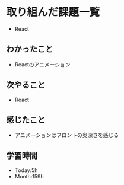# 取り組んだ課題一覧
- React
## わかったこと
- Reactのアニメーション
## 次やること
- React
## 感じたこと
- アニメーションはフロントの奥深さを感じる
## 学習時間
- Today:5h
- Month:159h
